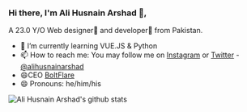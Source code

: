 ### Hi there, I'm Ali Husnain Arshad 👋,
A 23.0 Y/O Web designer🌈 and developer🎯 from Pakistan.
- 🌱 I’m currently learning VUE.JS & Python
- 📫 How to reach me: You may follow me on [Instagram](https://instagram.com/alihusnainarshad) or [Twitter](https://twitter.com/alihusnainarshd) - [@alihusnainarshad](https://twitter.com/alihusnain3316)
- 😄CEO [BoltFlare](https://boltflare.com)
- 😄 Pronouns: he/him/his

![Ali Husnain Arshad's github stats](https://github-readme-stats.vercel.app/api?username=alihusnainarshad&show_icons=true&hide=["issues"])

